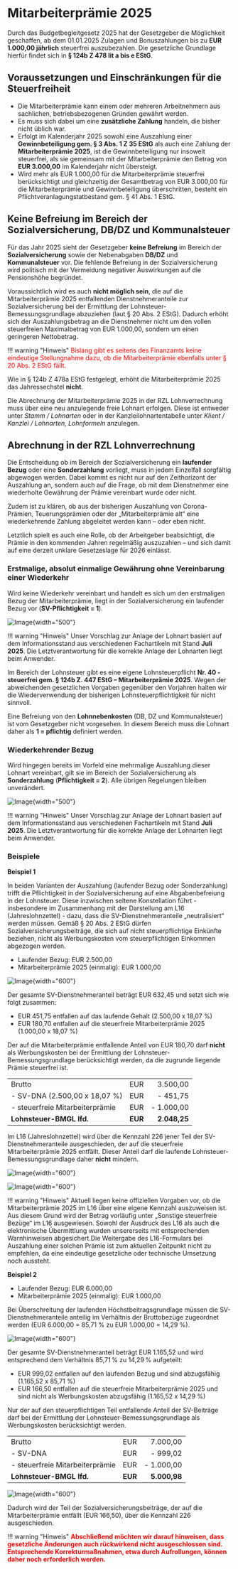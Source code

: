 # Mitarbeiterprämie 2025

Durch das Budgetbegleitgesetz 2025 hat der Gesetzgeber die Möglichkeit geschaffen, ab dem 01.01.2025 Zulagen und Bonuszahlungen bis zu **EUR 1.000,00 jährlich** steuerfrei auszubezahlen. Die gesetzliche Grundlage hierfür findet sich in **§ 124b Z 478 lit a bis e EStG**.

## Voraussetzungen und Einschränkungen für die Steuerfreiheit

- Die Mitarbeiterprämie kann einem oder mehreren Arbeitnehmern aus sachlichen, betriebsbezogenen Gründen gewährt werden.
- Es muss sich dabei um eine **zusätzliche Zahlung** handeln, die bisher nicht üblich war.
- Erfolgt im Kalenderjahr 2025 sowohl eine Auszahlung einer **Gewinnbeteiligung gem. §&nbsp;3&nbsp;Abs. 1 Z 35 EStG** als auch eine Zahlung der **Mitarbeiterprämie 2025**, ist die Gewinnbeteiligung nur insoweit steuerfrei, als sie gemeinsam mit der Mitarbeiterprämie den Betrag von **EUR 3.000,00** im Kalenderjahr nicht übersteigt.
- Wird mehr als EUR 1.000,00 für die Mitarbeiterprämie steuerfrei berücksichtigt und gleichzeitig der Gesamtbetrag von EUR 3.000,00 für die Mitarbeiterprämie und Gewinnbeteiligung überschritten, besteht ein Pflichtveranlagungstatbestand gem. §&nbsp;41&nbsp;Abs.&nbsp;1 EStG.

## Keine Befreiung im Bereich der Sozialversicherung, DB/DZ und Kommunalsteuer

Für das Jahr 2025 sieht der Gesetzgeber **keine Befreiung** im Bereich der **Sozialversicherung** sowie der Nebenabgaben **DB/DZ** und **Kommunalsteuer** vor. Die fehlende Befreiung in der Sozialversicherung wird politisch mit der Vermeidung negativer Auswirkungen auf die Pensionshöhe begründet.

Voraussichtlich wird es auch **nicht möglich sein**, die auf die Mitarbeiterprämie 2025 entfallenden Dienstnehmeranteile zur Sozialversicherung bei der Ermittlung der Lohnsteuer-Bemessungsgrundlage abzuziehen (laut § 20 Abs. 2 EStG). Dadurch erhöht sich der Auszahlungsbetrag an die Dienstnehmer nicht um den vollen steuerfreien Maximalbetrag von EUR 1.000,00, sondern um einen geringeren Nettobetrag.

!!! warning "Hinweis"
    <span style="color: red;">Bislang gibt es seitens des Finanzamts keine eindeutige Stellungnahme dazu, ob die Mitarbeiterprämie ebenfalls unter § 20 Abs. 2 EStG fällt.</span>

Wie in § 124b Z 478a EStG festgelegt, erhöht die Mitarbeiterprämie 2025 das Jahressechstel **nicht**.

Die Abrechnung der Mitarbeiterprämie 2025 in der RZL Lohnverrechnung muss über eine neu anzulegende freie Lohnart erfolgen. Diese ist entweder unter *Stamm / Lohnarten* oder in der Kanzleilohnartentabelle unter *Klient / Kanzlei / Lohnarten, Lohnformeln* anzulegen.

## Abrechnung in der RZL Lohnverrechnung

Die Entscheidung ob im Bereich der Sozialversicherung ein **laufender Bezug** oder eine **Sonderzahlung** vorliegt, muss in jedem Einzelfall sorgfältig abgewogen werden. Dabei kommt es nicht nur auf den Zeithorizont der Auszahlung an, sondern auch auf die Frage, ob mit dem Dienstnehmer eine wiederholte Gewährung der Prämie vereinbart wurde oder nicht.

Zudem ist zu klären, ob aus der bisherigen Auszahlung von Corona-Prämien, Teuerungsprämien oder der „Mitarbeiterprämie alt“ eine wiederkehrende Zahlung abgeleitet werden kann – oder eben nicht.

Letztlich spielt es auch eine Rolle, ob der Arbeitgeber beabsichtigt, die Prämie in den kommenden Jahren regelmäßig auszuzahlen – und sich damit auf eine derzeit unklare Gesetzeslage für 2026 einlässt.

### Erstmalige, absolut einmalige Gewährung ohne Vereinbarung einer Wiederkehr

Wird keine Wiederkehr vereinbart und handelt es sich um den erstmaligen Bezug der Mitarbeiterprämie, liegt in der Sozialversicherung ein laufender Bezug vor (**SV-Pflichtigkeit = 1**).

![Image](img/image622.png){width="500"}

!!! warning "Hinweis"
    Unser Vorschlag zur Anlage der Lohnart basiert auf dem Informationsstand aus verschiedenen Fachartikeln mit Stand **Juli 2025**. Die Letztverantwortung für die korrekte Anlage der Lohnarten liegt beim Anwender.

Im Bereich der Lohnsteuer gibt es eine eigene Lohnsteuerpflicht **Nr. 40 - steuerfrei gem. § 124b Z. 447 EStG – Mitarbeiterprämie 2025**. Wegen der abweichenden gesetzlichen Vorgaben gegenüber den Vorjahren halten wir die Wiederverwendung der bisherigen Lohnsteuerpflichtigkeit für nicht sinnvoll.

Eine Befreiung von den **Lohnnebenkosten** (DB, DZ und Kommunalsteuer) ist vom Gesetzgeber nicht vorgesehen. In diesem Bereich muss die Lohnart daher als **1 = pflichtig** definiert werden.

### Wiederkehrender Bezug

Wird hingegen bereits im Vorfeld eine mehrmalige Auszahlung dieser Lohnart vereinbart, gilt sie im Bereich der Sozialversicherung als **Sonderzahlung** (**Pflichtigkeit = 2**). Alle übrigen Regelungen bleiben unverändert.

![Image](img/image623.png){width="500"}

!!! warning "Hinweis"
    Unser Vorschlag zur Anlage der Lohnart basiert auf dem Informationsstand aus verschiedenen Fachartikeln mit Stand **Juli 2025**. Die Letztverantwortung für die korrekte Anlage der Lohnarten liegt beim Anwender.

### Beispiele

**Beispiel 1**

In beiden Varianten der Auszahlung (laufender Bezug oder Sonderzahlung) trifft die Pflichtigkeit in der Sozialversicherung auf eine Abgabenbefreiung in der Lohnsteuer. Diese inzwischen seltene Konstellation führt - insbesondere im Zusammenhang mit der Darstellung am L16 (Jahreslohnzettel) - dazu, dass die SV-Dienstnehmeranteile „neutralisiert“ werden müssen. Gemäß § 20 Abs. 2 EStG dürfen Sozialversicherungsbeiträge, die sich auf nicht steuerpflichtige Einkünfte beziehen, nicht als Werbungskosten vom steuerpflichtigen Einkommen abgezogen werden.

- Laufender Bezug: EUR 2.500,00
- Mitarbeiterprämie 2025 (einmalig): EUR 1.000,00

![Image](img/image624.png){width="600"}

Der gesamte SV-Dienstnehmeranteil beträgt EUR 632,45 und setzt sich wie folgt zusammen:

- EUR 451,75 entfallen auf das laufende Gehalt (2.500,00 x 18,07 %)
- EUR 180,70 entfallen auf die steuerfreie Mitarbeiterprämie 2025 (1.000,00 x 18,07 %)

Der auf die Mitarbeiterprämie entfallende Anteil von EUR 180,70 darf **nicht** als Werbungskosten bei der Ermittlung der Lohnsteuer-Bemessungsgrundlage berücksichtigt werden, da die zugrunde liegende Prämie steuerfrei ist.

|                                 |         |              |
| :------------------------------ | :------ | -----------: |
| Brutto                          | EUR     |     3.500,00 |
| - SV-DNA (2.500,00 x 18,07 %)   | EUR     |     - 451,75 |
| - steuerfreie Mitarbeiterprämie | EUR     |   - 1.000,00 |
| **Lohnsteuer-BMGL lfd.**        | **EUR** | **2.048,25** |

Im L16 (Jahreslohnzettel) wird über die Kennzahl 226 jener Teil der SV-Dienstnehmeranteile ausgeschieden, der auf die steuerfreie Mitarbeiterprämie 2025 entfällt. Dieser Anteil darf die laufende Lohnsteuer-Bemessungsgrundlage daher **nicht** mindern.

![Image](img/image625.png){width="600"}

![Image](img/image626.png){width="600"}

!!! warning "Hinweis"
    Aktuell liegen keine offiziellen Vorgaben vor, ob die Mitarbeiterprämie 2025 im L16 über eine eigene Kennzahl auszuweisen ist. Aus diesem Grund wird der Betrag vorläufig unter „Sonstige steuerfreie Bezüge“ im L16 ausgewiesen. Sowohl der Ausdruck des L16 als auch die elektronische Übermittlung wurden unsererseits mit entsprechenden Warnhinweisen abgesichert.Die Weitergabe des L16-Formulars bei Auszahlung einer solchen Prämie ist zum aktuellen Zeitpunkt nicht zu empfehlen, da eine eindeutige gesetzliche oder technische Umsetzung noch aussteht.

**Beispiel 2**

- Laufender Bezug: EUR 6.000,00
- Mitarbeiterprämie 2025 (einmalig): EUR 1.000,00

Bei Überschreitung der laufenden Höchstbeitragsgrundlage müssen die SV-Dienstnehmeranteile anteilig im Verhältnis der Bruttobezüge zugeordnet werden (EUR 6.000,00 = 85,71 % zu EUR&nbsp;1.000,00 = 14,29 %).

![Image](img/image627.png){width="600"}

Der gesamte SV-Dienstnehmeranteil beträgt EUR 1.165,52 und wird entsprechend dem Verhältnis 85,71 % zu 14,29 % aufgeteilt:

- EUR 999,02 entfallen auf den laufenden Bezug und sind abzugsfähig (1.165,52 x 85,71 %)
- EUR 166,50 entfallen auf die steuerfreie Mitarbeiterprämie 2025 und sind nicht als Werbungskosten abzugsfähig (1.165,52 x 14,29 %)

Nur der auf den steuerpflichtigen Teil entfallende Anteil der SV-Beiträge darf bei der Ermittlung der Lohnsteuer-Bemessungsgrundlage als Werbungskosten berücksichtigt werden.

|                                 |         |              |
| :------------------------------ | :------ | -----------: |
| Brutto                          | EUR     |     7.000,00 |
| - SV-DNA                        | EUR     |     - 999,02 |
| - steuerfreie Mitarbeiterprämie | EUR     |   - 1.000,00 |
| **Lohnsteuer-BMGL lfd.**        | **EUR** | **5.000,98** |

![Image](img/image628.png){width="600"}

Dadurch wird der Teil der Sozialversicherungsbeiträge, der auf die Mitarbeiterprämie entfällt (EUR&nbsp;166,50), über die Kennzahl 226 ausgeschieden.

!!! warning "Hinweis"
    <span style="color: red;">**Abschließend möchten wir darauf hinweisen, dass gesetzliche Änderungen auch rückwirkend nicht ausgeschlossen sind. Entsprechende Korrekturmaßnahmen, etwa durch Aufrollungen, können daher noch erforderlich werden.**</span>
